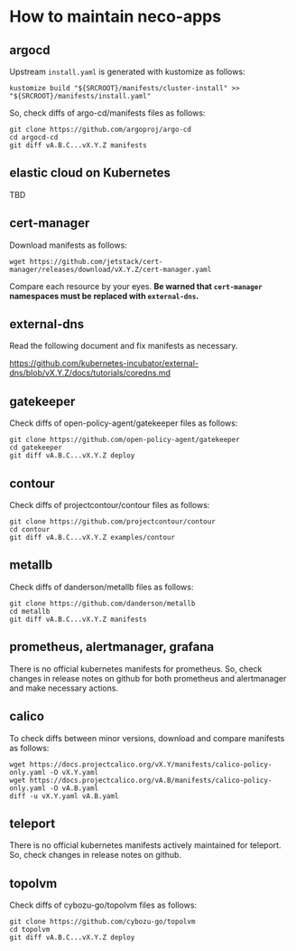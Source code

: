 How to maintain neco-apps
=========================

argocd
------

Upstream `install.yaml` is generated with kustomize as follows:

```console
kustomize build "${SRCROOT}/manifests/cluster-install" >> "${SRCROOT}/manifests/install.yaml"
```

So, check diffs of argo-cd/manifests files as follows:

```console
git clone https://github.com/argoproj/argo-cd
cd argocd-cd
git diff vA.B.C...vX.Y.Z manifests
```

elastic cloud on Kubernetes
---------------------------

TBD

cert-manager
------------

Download manifests as follows:

```console
wget https://github.com/jetstack/cert-manager/releases/download/vX.Y.Z/cert-manager.yaml
```

Compare each resource by your eyes.
**Be warned that `cert-manager` namespaces must be replaced with `external-dns`.**

external-dns
------------

Read the following document and fix manifests as necessary.

https://github.com/kubernetes-incubator/external-dns/blob/vX.Y.Z/docs/tutorials/coredns.md


gatekeeper
----------

Check diffs of open-policy-agent/gatekeeper files as follows:

```console
git clone https://github.com/open-policy-agent/gatekeeper
cd gatekeeper
git diff vA.B.C...vX.Y.Z deploy
```

contour
-------

Check diffs of projectcontour/contour files as follows:

```console
git clone https://github.com/projectcontour/contour
cd contour
git diff vA.B.C...vX.Y.Z examples/contour
```

metallb
-------

Check diffs of danderson/metallb files as follows:

```console
git clone https://github.com/danderson/metallb
cd metallb
git diff vA.B.C...vX.Y.Z manifests
```

prometheus, alertmanager, grafana
---------------------------------

There is no official kubernetes manifests for prometheus.
So, check changes in release notes on github for both prometheus and alertmanager and make necessary actions.


calico
------

To check diffs between minor versions, download and compare manifests as follows:

```console
wget https://docs.projectcalico.org/vX.Y/manifests/calico-policy-only.yaml -O vX.Y.yaml
wget https://docs.projectcalico.org/vA.B/manifests/calico-policy-only.yaml -O vA.B.yaml
diff -u vX.Y.yaml vA.B.yaml
```

teleport
--------

There is no official kubernetes manifests actively maintained for teleport.
So, check changes in release notes on github.


topolvm
-------

Check diffs of cybozu-go/topolvm files as follows:

```console
git clone https://github.com/cybozu-go/topolvm
cd topolvm
git diff vA.B.C...vX.Y.Z deploy
```
